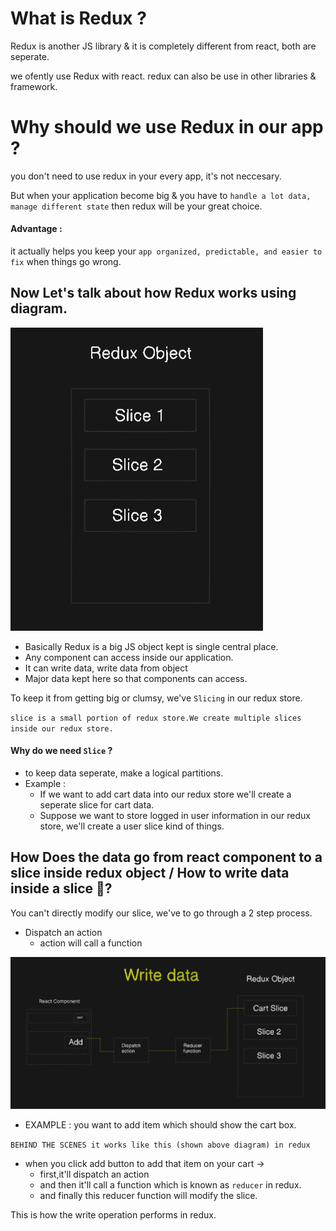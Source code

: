 # What is Redux ?
Redux is another JS library & it is completely different from react, both are seperate. 

we ofently use Redux with react. redux can also be use in other libraries & framework.

# Why should we use Redux in our app ?
 you don't need to use redux in your every app, it's not neccesary.

 But when your application become big & you have to `handle a lot data, manage different state` then redux will be your great choice.
 #### Advantage : 
 it actually helps you keep your `app organized, predictable, and easier to fix` when things go wrong.


 ## Now Let's talk about how Redux works using diagram.

![alt text](./Media/image.png)

* Basically Redux is a big JS object kept is single central place.
* Any component can access inside our application.
* It can write data, write data from object
* Major data kept here so that components can access.

To keep it from getting big or clumsy, we've `Slicing` in our redux store.

`slice is a small portion of redux store.We create multiple slices inside our redux store.`

#### Why do we need `Slice` ?
- to keep data seperate, make a logical partitions.
- Example : 
    - If we want to add cart data into our redux store we'll create a seperate slice for cart data.
    - Suppose we want to store logged in user information in our redux store, we'll create a user slice kind of things.

## How Does the data go from react component to a slice inside redux object / How to write data inside a slice 📝?

You can't directly modify our slice, we've to go through a 2 step process.

- Dispatch an action
    - action will call a function

![alt text](./Media/WriteData.png)

* EXAMPLE :
you want to add item which should show the cart box.

`BEHIND THE SCENES it works like this (shown above diagram) in redux`

* when you click add button to add that item on your cart ->
    * first,it'll dispatch an action
    * and then it'll call a function which is known as `reducer` in redux.
    * and finally this reducer function will modify the slice.

This is how the write operation performs in redux.

#


